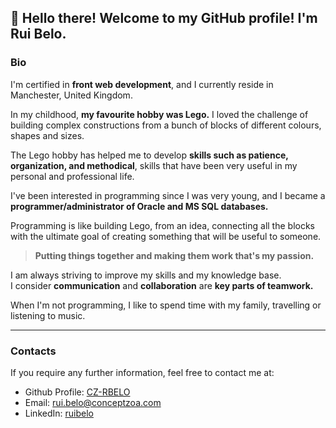 ## 👋 Hello there! Welcome to my GitHub profile! I'm Rui Belo.

### Bio

I'm certified in **front web development**, and I currently reside in Manchester, United Kingdom.

In my childhood, **my favourite hobby was Lego.** I loved the challenge of building complex constructions from a bunch of blocks of different colours, shapes and sizes.  

The Lego hobby has helped me to develop **skills such as patience, organization, and methodical**, skills that have been very useful in my personal and professional life.

I've been interested in programming since I was very young, and I became a **programmer/administrator of Oracle and MS SQL databases.**

Programming is like building Lego, from an idea, connecting all the blocks with the ultimate goal of creating something that will be useful to someone.

>**Putting things together and making them work that's my passion.**

I am always striving to improve my skills and my knowledge base.  
I consider **communication** and **collaboration** are **key parts of teamwork.**

When I'm not programming, I like to spend time with my family, travelling or listening to music.

---

### Contacts

If you require any further information, feel free to contact me at:
 
* Github Profile: [CZ-RBELO](https://github.com/CZ-RBelo/)  
* Email: [rui.belo@conceptzoa.com](mailto:rui.belo@conceptzoa.com)
* LinkedIn: [ruibelo](https://linkedin.com/in/ruibelo)

<!--
**CZ-RBelo/CZ-RBelo** is a ✨ _special_ ✨ repository because its `README.md` (this file) appears on your GitHub profile.

Here are some ideas to get you started:

- 🔭 I’m currently working on ...
- 🌱 I’m currently learning ...
- 👯 I’m looking to collaborate on ...
- 🤔 I’m looking for help with ...
- 💬 Ask me about ...
- 📫 How to reach me: ...
- 😄 Pronouns: ...
- ⚡ Fun fact: ...
-->
